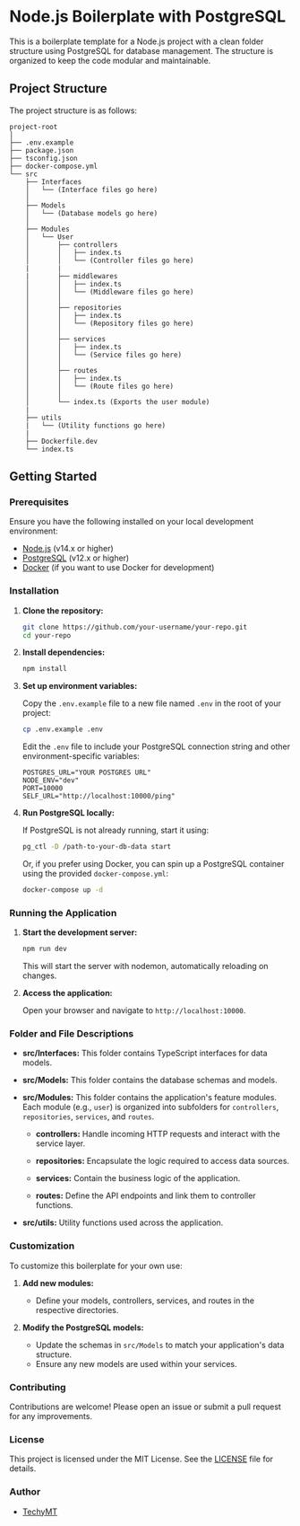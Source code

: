 # Node.js Boilerplate with PostgreSQL

This is a boilerplate template for a Node.js project with a clean folder structure using PostgreSQL for database management. The structure is organized to keep the code modular and maintainable.

## Project Structure

The project structure is as follows:

```
project-root
│
├── .env.example
├── package.json
├── tsconfig.json
├── docker-compose.yml
└── src
    ├── Interfaces
    │   └── (Interface files go here)
    │
    ├── Models
    │   └── (Database models go here)
    │
    ├── Modules
    │   └── User
    │       ├── controllers
    │       │   ├── index.ts
    │       │   └── (Controller files go here)
    |       |
    |       ├── middlewares
    │       │   ├── index.ts
    │       │   └── (Middleware files go here)
    │       │
    │       ├── repositories
    │       │   ├── index.ts
    │       │   └── (Repository files go here)
    │       │
    │       ├── services
    │       │   ├── index.ts
    │       │   └── (Service files go here)
    │       │
    │       ├── routes
    │       │   ├── index.ts
    │       │   └── (Route files go here)
    │       │
    │       └── index.ts (Exports the user module)
    |
    ├── utils
    |   └── (Utility functions go here)
    |
    ├── Dockerfile.dev
    └── index.ts

```

## Getting Started

### Prerequisites

Ensure you have the following installed on your local development environment:

- [Node.js](https://nodejs.org/) (v14.x or higher)
- [PostgreSQL](https://www.postgresql.org/) (v12.x or higher)
- [Docker](https://www.docker.com/) (if you want to use Docker for development)

### Installation

1. **Clone the repository:**

    ```bash
    git clone https://github.com/your-username/your-repo.git
    cd your-repo
    ```

2. **Install dependencies:**

    ```bash
    npm install
    ```

3. **Set up environment variables:**

    Copy the `.env.example` file to a new file named `.env` in the root of your project:

    ```bash
    cp .env.example .env
    ```

    Edit the `.env` file to include your PostgreSQL connection string and other environment-specific variables:

    ```env
    POSTGRES_URL="YOUR POSTGRES URL"
    NODE_ENV="dev"
    PORT=10000
    SELF_URL="http://localhost:10000/ping"
    ```

4. **Run PostgreSQL locally:**

    If PostgreSQL is not already running, start it using:

    ```bash
    pg_ctl -D /path-to-your-db-data start
    ```

    Or, if you prefer using Docker, you can spin up a PostgreSQL container using the provided `docker-compose.yml`:

    ```bash
    docker-compose up -d
    ```

### Running the Application

1. **Start the development server:**

    ```bash
    npm run dev
    ```

    This will start the server with nodemon, automatically reloading on changes.

2. **Access the application:**

    Open your browser and navigate to `http://localhost:10000`.

### Folder and File Descriptions

- **src/Interfaces:** This folder contains TypeScript interfaces for data models.
  
- **src/Models:** This folder contains the database schemas and models.

- **src/Modules:** This folder contains the application's feature modules. Each module (e.g., `user`) is organized into subfolders for `controllers`, `repositories`, `services`, and `routes`.
  
    - **controllers:** Handle incoming HTTP requests and interact with the service layer.
  
    - **repositories:** Encapsulate the logic required to access data sources.
  
    - **services:** Contain the business logic of the application.
  
    - **routes:** Define the API endpoints and link them to controller functions.
  
- **src/utils:** Utility functions used across the application.

### Customization

To customize this boilerplate for your own use:

1. **Add new modules:**

   - Define your models, controllers, services, and routes in the respective directories.

2. **Modify the PostgreSQL models:**

   - Update the schemas in `src/Models` to match your application's data structure.
   - Ensure any new models are used within your services.

### Contributing

Contributions are welcome! Please open an issue or submit a pull request for any improvements.

### License

This project is licensed under the MIT License. See the [LICENSE](LICENSE) file for details.

### Author

- [TechyMT](https://github.com/techymt)
